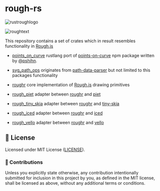 # rough-rs

![rustroughlogo](https://github.com/orhanbalci/rough-rs/blob/main/roughr/assets/rust.png?raw=true)

![roughtext](https://github.com/orhanbalci/rough-rs/blob/main/roughr/assets/rough_text.png?raw=true)

This repository contains a set of crates which in result resembles functionality in [Rough.js](https://github.com/rough-stuff/rough)

- [points_on_curve](https://github.com/orhanbalci/rough-rs/tree/main/points_on_curve) rustlang port of [points-on-curve](https://github.com/pshihn/bezier-points) npm package written by
[@pshihn](https://github.com/pshihn).

- [svg_path_ops](https://github.com/orhanbalci/rough-rs/tree/main/svg_path_ops) originates from [path-data-parser](https://github.com/pshihn/path-data-parser) but not limited to this
packages functionality

- [roughr](https://github.com/orhanbalci/rough-rs/tree/main/roughr) core implementation of [Rough.js](https://github.com/rough-stuff/rough) drawing primitives

- [rough_piet](https://github.com/orhanbalci/rough-rs/tree/main/rough_piet) adapter between [roughr](https://github.com/orhanbalci/rough-rs/tree/main/roughr) and [piet](https://github.com/linebender/piet)

- [rough_tiny_skia](https://github.com/orhanbalci/rough-rs/tree/main/rough_tiny_skia) adapter between [roughr](https://github.com/orhanbalci/rough-rs/tree/main/roughr) and [tiny-skia](https://github.com/RazrFalcon/tiny-skia)

- [rough_iced](https://github.com/orhanbalci/rough-rs/tree/main/rough_iced) adapter between [roughr](https://github.com/orhanbalci/rough-rs/tree/main/roughr) and [iced](https://github.com/iced-rs/iced)

- [rough_vello](https://github.com/orhanbalci/rough-rs/tree/main/rough_vello) adapter between [roughr](https://github.com/orhanbalci/rough-rs/tree/main/roughr) and [vello](https://github.com/linebender/vello)

## 📝 License

Licensed under MIT License ([LICENSE](LICENSE)).

### 🚧 Contributions

Unless you explicitly state otherwise, any contribution intentionally submitted for inclusion in this project by you, as defined in the MIT license, shall be licensed as above, without any additional terms or conditions.
